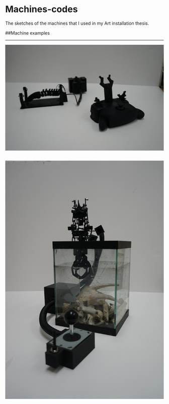 # Machines-codes

The sketches of the machines that I used in my Art installation thesis.

##Machine examples

----
![Screenshot](https://github.com/5p4c351ck/5p4c351ck.github.io/blob/main/MACHINES/machine_images/lowres/lowresmachine2.JPG)

![Screenshot](https://github.com/5p4c351ck/5p4c351ck.github.io/blob/main/MACHINES/machine_images/lowres/lowresmachine3.JPG)
----
